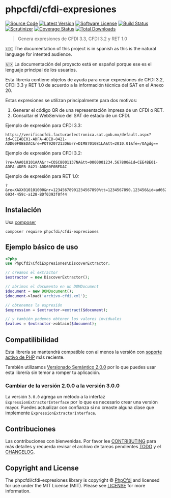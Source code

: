 # phpcfdi/cfdi-expresiones

[![Source Code][badge-source]][source]
[![Latest Version][badge-release]][release]
[![Software License][badge-license]][license]
[![Build Status][badge-build]][build]
[![Scrutinizer][badge-quality]][quality]
[![Coverage Status][badge-coverage]][coverage]
[![Total Downloads][badge-downloads]][downloads]

> Genera expresiones de CFDI 3.3, CFDI 3.2 y RET 1.0

:us: The documentation of this project is in spanish as this is the natural language for intented audience.

:mexico: La documentación del proyecto está en español porque ese es el lenguaje principal de los usuarios.

Esta librería contiene objetos de ayuda para crear expresiones de CFDI 3.2, CFDI 3.3 y RET 1.0
de acuerdo a la información técnica del SAT en el Anexo 20.

Estas expresiones se utilizan principalmente para dos motivos:

1. Generar el código QR de una representación impresa de un CFDI o RET.
2. Consultar el WebService del SAT de estado de un CFDI.

Ejemplo de expresión para CFDI 3.3:

```text
https://verificacfdi.facturaelectronica.sat.gob.mx/default.aspx?id=CEE4BE01-ADFA-4DEB-8421-ADD60F0BEDAC&re=POT9207213D6&rr=DIM8701081LA&tt=2010.01&fe=/OAgdg==
```

Ejemplo de expresión para CFDI 3.2:

```text
?re=AAA010101AAA&rr=COSC8001137NA&tt=0000001234.567800&id=CEE4BE01-ADFA-4DEB-8421-ADD60F0BEDAC
```

Ejemplo de expresión para RET 1.0:

```text
?&re=XAXX010101000&nr=12345678901234567890%tt=1234567890.123456&id=ad662d33-6934-459c-a128-BDf0393f0f44
```

## Instalación

Usa [composer](https://getcomposer.org/)

```shell
composer require phpcfdi/cfdi-expresiones
```

## Ejemplo básico de uso

```php
<?php
use PhpCfdi\CfdiExpresiones\DiscoverExtractor;

// creamos el extractor
$extractor = new DiscoverExtractor();

// abrimos el documento en un DOMDocument
$document = new DOMDocument();
$document->load('archivo-cfdi.xml');

// obtenemos la expresión
$expression = $extractor->extract($document);

// y también podemos obtener los valores inviduales
$values = $extractor->obtain($document);
```

## Compatilibilidad

Esta librería se mantendrá compatible con al menos la versión con
[soporte activo de PHP](https://www.php.net/supported-versions.php) más reciente.

También utilizamos [Versionado Semántico 2.0.0](https://semver.org/lang/es/) por lo que puedes usar esta librería
sin temor a romper tu aplicación.

### Cambiar de la versión 2.0.0 a la versión 3.0.0

La versión `3.0.0` agrega un método a la interfaz `ExpressionExtractorInterface` por lo que es necesario crear una
versión mayor. Puedes actualizar con confianza si no creaste alguna clase que implemente `ExpressionExtractorInterface`.

## Contribuciones

Las contribuciones con bienvenidas. Por favor lee [CONTRIBUTING][] para más detalles
y recuerda revisar el archivo de tareas pendientes [TODO][] y el [CHANGELOG][].

## Copyright and License

The phpcfdi/cfdi-expresiones library is copyright © [PhpCfdi](https://www.phpcfdi.com/)
and licensed for use under the MIT License (MIT). Please see [LICENSE][] for more information.

[contributing]: https://github.com/phpcfdi/cfdi-expresiones/blob/master/CONTRIBUTING.md
[changelog]: https://github.com/phpcfdi/cfdi-expresiones/blob/master/docs/CHANGELOG.md
[todo]: https://github.com/phpcfdi/cfdi-expresiones/blob/master/docs/TODO.md

[source]: https://github.com/phpcfdi/cfdi-expresiones
[release]: https://github.com/phpcfdi/cfdi-expresiones/releases
[license]: https://github.com/phpcfdi/cfdi-expresiones/blob/master/LICENSE
[build]: https://travis-ci.com/phpcfdi/cfdi-expresiones?branch=master
[quality]: https://scrutinizer-ci.com/g/phpcfdi/cfdi-expresiones/
[coverage]: https://scrutinizer-ci.com/g/phpcfdi/cfdi-expresiones/code-structure/master/code-coverage
[downloads]: https://packagist.org/packages/phpcfdi/cfdi-expresiones

[badge-source]: https://img.shields.io/badge/source-phpcfdi/cfdi--expresiones-blue.svg?style=flat-square
[badge-release]: https://img.shields.io/github/release/phpcfdi/cfdi-expresiones.svg?style=flat-square
[badge-license]: https://img.shields.io/github/license/phpcfdi/cfdi-expresiones.svg?style=flat-square
[badge-build]: https://img.shields.io/travis/com/phpcfdi/cfdi-expresiones/master.svg?style=flat-square
[badge-quality]: https://img.shields.io/scrutinizer/g/phpcfdi/cfdi-expresiones/master.svg?style=flat-square
[badge-coverage]: https://img.shields.io/scrutinizer/coverage/g/phpcfdi/cfdi-expresiones/master.svg?style=flat-square
[badge-downloads]: https://img.shields.io/packagist/dt/phpcfdi/cfdi-expresiones.svg?style=flat-square
